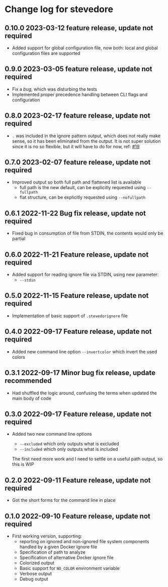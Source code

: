 # Change log for stevedore

## 0.10.0 2023-03-12 feature release, update not required

- Added support for global configuration file, now both: local and global configuration files are supported

## 0.9.0 2023-03-05 feature release, update not required

- Fix a _bug_, which was disturbing the tests
- Implemented proper precedence handling between CLI flags and configuration

## 0.8.0 2023-02-17 feature release, update not required

- `.` was included in the ignore pattern output, which does not really make sense, so it has been eliminated from the output. It is not super solution since it is no so flexible, but it will have to do for now, ref: [#19](https://github.com/jonasbn/stevedore/issues/19)

## 0.7.0 2023-02-07 feature release, update not required

- Improved output so both full path and flattened list is available
  - full path is the new default, can be explicitly requested using  `--fullpath`
  - flat structure, can be explicitly requested using `--nofullpath`

## 0.6.1 2022-11-22 Bug fix release, update not required

- Fixed bug in consumption of file from STDIN, the contents would only be partial

## 0.6.0 2022-11-21 Feature release, update not required

- Added support for reading ignore file via STDIN, using new parameter:
  - `--stdin`

## 0.5.0 2022-11-15 Feature release, update not required

- Implementation of basic support of `.stevedorignore` file

## 0.4.0 2022-09-17 Feature release, update not required

- Added new command line option `--invertcolor` which invert the used colors

## 0.3.1 2022-09-17 Minor bug fix release, update recommended

- Had shuffled the logic around, confusing the terms when updated the main body of code

## 0.3.0 2022-09-17 Feature release, update not required

- Added two new command line options
  - `--excluded` which only outputs what is excluded
  - `--included` which only outputs what is included

  The first need more work and I need to settle on a useful path output, so this is WIP

## 0.2.0 2022-09-11 Feature release, update not required

- Got the short forms for the command line in place

## 0.1.0 2022-09-10 Feature release, update not required

- First working version, supporting:
  - reporting on ignored and non-ignored file system components handled by a given Docker ignore file
  - Specification of path to analyze
  - Specification of alternative Docker ignore file
  - Colorized output
  - Basic support for `NO_COLOR` environment variable
  - Verbose output
  - Debug output
